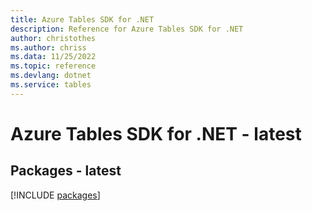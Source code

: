 ```yaml
---
title: Azure Tables SDK for .NET
description: Reference for Azure Tables SDK for .NET
author: christothes
ms.author: chriss
ms.data: 11/25/2022
ms.topic: reference
ms.devlang: dotnet
ms.service: tables
---
```

# Azure Tables SDK for .NET - latest
## Packages - latest
[!INCLUDE [packages](tables-index.md)]